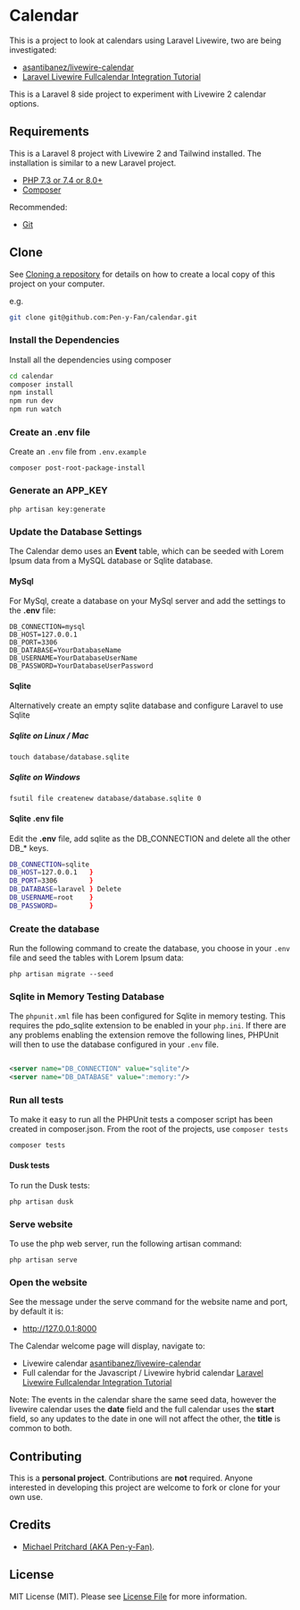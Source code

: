 # Calendar

This is a project to look at calendars using Laravel Livewire, two are being investigated:

- [asantibanez/livewire-calendar](https://github.com/asantibanez/livewire-calendar)
- [Laravel Livewire Fullcalendar Integration Tutorial](https://www.nicesnippets.com/blog/laravel-livewire-fullcalendar-integration-tutorial)

This is a Laravel 8 side project to experiment with Livewire 2 calendar options.

## Requirements

This is a Laravel 8 project with Livewire 2 and Tailwind installed. The installation is similar to a new Laravel
project.

- [PHP 7.3 or 7.4 or 8.0+](https://www.php.net/downloads.php)
- [Composer](https://getcomposer.org)

Recommended:

- [Git](https://git-scm.com/downloads)

## Clone

See [Cloning a repository](https://help.github.com/en/articles/cloning-a-repository) for details on how to create a
local copy of this project on your computer.

e.g.

```sh
git clone git@github.com:Pen-y-Fan/calendar.git
```

### Install the Dependencies

Install all the dependencies using composer

```sh
cd calendar
composer install
npm install
npm run dev
npm run watch
```

### Create an .env file

Create an `.env` file from `.env.example`

```shell script
composer post-root-package-install
```

### Generate an APP_KEY

```shell script
php artisan key:generate
```

### Update the Database Settings

The Calendar demo uses an **Event** table, which can be seeded with Lorem Ipsum data from a MySQL database or Sqlite
database.

#### MySql

For MySql, create a database on your MySql server and add the settings to the
**.env** file:

```text
DB_CONNECTION=mysql
DB_HOST=127.0.0.1
DB_PORT=3306
DB_DATABASE=YourDatabaseName
DB_USERNAME=YourDatabaseUserName
DB_PASSWORD=YourDatabaseUserPassword
```

#### Sqlite

Alternatively create an empty sqlite database and configure Laravel to use Sqlite

##### Sqlite on Linux / Mac

```shell script
touch database/database.sqlite
```

##### Sqlite on Windows

```shell script
fsutil file createnew database/database.sqlite 0
```

#### Sqlite .env file

Edit the **.env** file, add sqlite as the DB_CONNECTION and delete all the other DB\_\* keys.

```sh
DB_CONNECTION=sqlite
DB_HOST=127.0.0.1   }
DB_PORT=3306        }
DB_DATABASE=laravel } Delete
DB_USERNAME=root    }
DB_PASSWORD=        }
```

### Create the database

Run the following command to create the database, you choose in your `.env` file and seed the tables with Lorem Ipsum
data:

```shell script
php artisan migrate --seed
```

### Sqlite in Memory Testing Database

The `phpunit.xml` file has been configured for Sqlite in memory testing. This requires the pdo_sqlite extension to be
enabled in your `php.ini`. If there are any problems enabling the extension remove the following lines, PHPUnit will
then to use the database configured in your `.env` file.

```xml

<server name="DB_CONNECTION" value="sqlite"/>
<server name="DB_DATABASE" value=":memory:"/>
```

### Run all tests

To make it easy to run all the PHPUnit tests a composer script has been created in composer.json. From the root of the
projects, use `composer tests`

```shell script
composer tests
```

#### Dusk tests

To run the Dusk tests:

```shell
php artisan dusk
```

### Serve website

To use the php web server, run the following artisan command:

```shell script
php artisan serve
```

### Open the website

See the message under the serve command for the website name and port, by default it is:

- <http://127.0.0.1:8000>

The Calendar welcome page will display, navigate to:

- Livewire calendar [asantibanez/livewire-calendar](https://github.com/asantibanez/livewire-calendar)
- Full calendar for the Javascript / Livewire hybrid
  calendar [Laravel Livewire Fullcalendar Integration Tutorial](https://www.nicesnippets.com/blog/laravel-livewire-fullcalendar-integration-tutorial)

Note: The events in the calendar share the same seed data, however the livewire calendar uses the **date** field and the
full calendar uses the **start** field, so any updates to the date in one will not affect the other, the **title** is
common to both.

## Contributing

This is a **personal project**. Contributions are **not** required. Anyone interested in developing this project are
welcome to fork or clone for your own use.

## Credits

* [Michael Pritchard \(AKA Pen-y-Fan\)](https://github.com/pen-y-fan).

## License

MIT License (MIT). Please see [License File](LICENSE.md) for more information.
